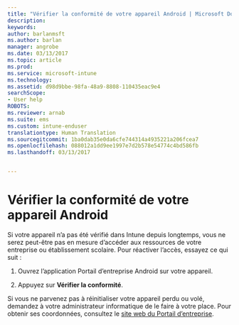 ```yaml
---
title: "Vérifier la conformité de votre appareil Android | Microsoft Docs"
description: 
keywords: 
author: barlanmsft
ms.author: barlan
manager: angrobe
ms.date: 03/13/2017
ms.topic: article
ms.prod: 
ms.service: microsoft-intune
ms.technology: 
ms.assetid: d98d9bbe-98fa-48a9-8808-110435eac9e4
searchScope:
- User help
ROBOTS: 
ms.reviewer: arnab
ms.suite: ems
ms.custom: intune-enduser
translationtype: Human Translation
ms.sourcegitcommit: 1ba0dab35e0da6cfe744314a4935221a206fcea7
ms.openlocfilehash: 088012a1dd9ee1997e7d2b578e54774c4bd586fb
ms.lasthandoff: 03/13/2017


---
```


# <a name="check-compliance-on-your-android-device"></a>Vérifier la conformité de votre appareil Android

Si votre appareil n’a pas été vérifié dans Intune depuis longtemps, vous ne serez peut-être pas en mesure d’accéder aux ressources de votre entreprise ou établissement scolaire. Pour réactiver l’accès, essayez ce qui suit :

1. Ouvrez l’application Portail d’entreprise Android sur votre appareil.

2. Appuyez sur **Vérifier la conformité**.

Si vous ne parvenez pas à réinitialiser votre appareil perdu ou volé, demandez à votre administrateur informatique de le faire à votre place. Pour obtenir ses coordonnées, consultez le [site web du Portail d’entreprise](http://portal.manage.microsoft.com).

